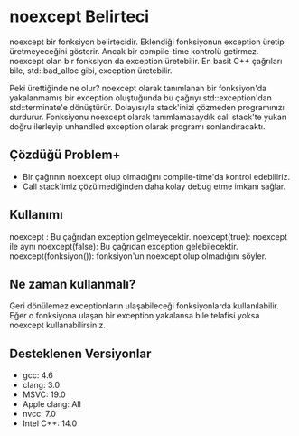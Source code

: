 # noexcept Belirteci
noexcept bir fonksiyon belirtecidir. Eklendiği fonksiyonun exception üretip üretmeyeceğini gösterir. Ancak bir compile-time kontrolü getirmez. noexcept olan bir fonksiyon da exception üretebilir. En basit C++ çağrıları bile, std::bad_alloc gibi, exception üretebilir.

Peki ürettiğinde ne olur? noexcept olarak tanımlanan bir fonksiyon'da yakalanmamış bir exception oluştuğunda bu çağrıyı std::exception'dan std::terminate'e dönüştürür. Dolayısıyla stack'inizi çözmeden programınızı durdurur. Fonksiyonu noexcept olarak tanımlamasaydık call stack'te yukarı doğru ilerleyip unhandled exception olarak programı sonlandıracaktı.

## Çözdüğü Problem+
- Bir çağrının noexcept olup olmadığını compile-time'da kontrol edebiliriz.
- Call stack'imiz çözülmediğinden daha kolay debug etme imkanı sağlar.

## Kullanımı
noexcept : Bu çağrıdan exception gelmeyecektir.
noexcept(true): noexcept ile aynı
noexcept(false): Bu çağrıdan exception gelebilecektir.
noexcept(fonksiyon()): fonksiyon'un noexcept olup olmadığını söyler.

## Ne zaman kullanmalı?

Geri dönülemez exceptionların ulaşabileceği fonksiyonlarda kullanılabilir. Eğer o fonksiyona ulaşan bir exception yakalansa bile telafisi yoksa noexcept kullanabilirsiniz.

## Desteklenen Versiyonlar

- gcc: 4.6
- clang: 3.0
- MSVC: 19.0
- Apple clang: All
- nvcc: 7.0
- Intel C++: 14.0